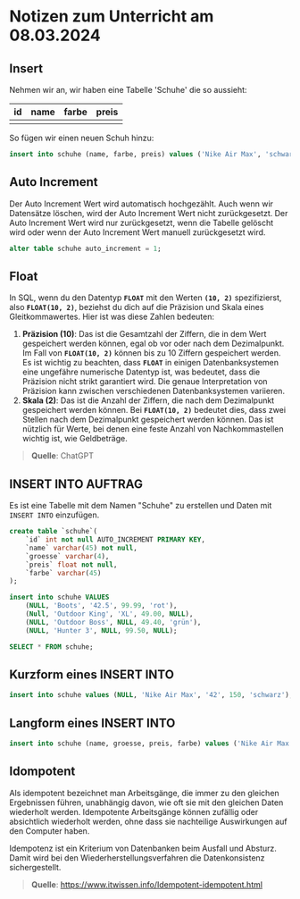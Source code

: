 # Notizen zum Unterricht am 08.03.2024

## Insert

Nehmen wir an, wir haben eine Tabelle 'Schuhe' die so aussieht:

| id  | name | farbe | preis |
| --- | ---- | ----- | ----- |
|     |      |       |       |

So fügen wir einen neuen Schuh hinzu:

```sql
insert into schuhe (name, farbe, preis) values ('Nike Air Max', 'schwarz', 150);
```

## Auto Increment

Der Auto Increment Wert wird automatisch hochgezählt. Auch wenn wir Datensätze löschen, wird der Auto Increment Wert nicht zurückgesetzt. Der Auto Increment Wert wird nur zurückgesetzt, wenn die Tabelle gelöscht wird oder wenn der Auto Increment Wert manuell zurückgesetzt wird.

```sql
alter table schuhe auto_increment = 1;
```

## Float

In SQL, wenn du den Datentyp **`FLOAT`** mit den Werten **`(10, 2)`** spezifizierst, also **`FLOAT(10, 2)`**, beziehst du dich auf die Präzision und Skala eines Gleitkommawertes. Hier ist was diese Zahlen bedeuten:

1. **Präzision (10)**: Das ist die Gesamtzahl der Ziffern, die in dem Wert gespeichert werden können, egal ob vor oder nach dem Dezimalpunkt. Im Fall von **`FLOAT(10, 2)`** können bis zu 10 Ziffern gespeichert werden. Es ist wichtig zu beachten, dass **`FLOAT`** in einigen Datenbanksystemen eine ungefähre numerische Datentyp ist, was bedeutet, dass die Präzision nicht strikt garantiert wird. Die genaue Interpretation von Präzision kann zwischen verschiedenen Datenbanksystemen variieren.
2. **Skala (2)**: Das ist die Anzahl der Ziffern, die nach dem Dezimalpunkt gespeichert werden können. Bei **`FLOAT(10, 2)`** bedeutet dies, dass zwei Stellen nach dem Dezimalpunkt gespeichert werden können. Das ist nützlich für Werte, bei denen eine feste Anzahl von Nachkommastellen wichtig ist, wie Geldbeträge.

> **Quelle**: ChatGPT

## INSERT INTO AUFTRAG

Es ist eine Tabelle mit dem Namen "Schuhe" zu erstellen und Daten mit `INSERT INTO` einzufügen.

```sql
create table `schuhe`(
    `id` int not null AUTO_INCREMENT PRIMARY KEY,
    `name` varchar(45) not null,
    `groesse` varchar(4),
    `preis` float not null,
    `farbe` varchar(45)
);

insert into schuhe VALUES
    (NULL, 'Boots', '42.5', 99.99, 'rot'),
    (Null, 'Outdoor King', 'XL', 49.00, NULL),
    (NULL, 'Outdoor Boss', NULL, 49.40, 'grün'),
    (NULL, 'Hunter 3', NULL, 99.50, NULL);

SELECT * FROM schuhe;
```

## Kurzform eines INSERT INTO

```sql
insert into schuhe values (NULL, 'Nike Air Max', '42', 150, 'schwarz');
```

## Langform eines INSERT INTO

```sql
insert into schuhe (name, groesse, preis, farbe) values ('Nike Air Max', '42', 150, 'schwarz');
```

## Idompotent

Als idempotent bezeichnet man Arbeitsgänge, die immer zu den gleichen Ergebnissen führen, unabhängig davon, wie oft sie mit den gleichen Daten wiederholt werden. Idempotente Arbeitsgänge können zufällig oder absichtlich wiederholt werden, ohne dass sie nachteilige Auswirkungen auf den Computer haben.

Idempotenz ist ein Kriterium von Datenbanken beim Ausfall und Absturz. Damit wird bei den Wiederherstellungsverfahren die Datenkonsistenz sichergestellt.

> **Quelle**: https://www.itwissen.info/Idempotent-idempotent.html
